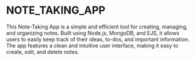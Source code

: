 # NOTE_TAKING_APP
This Note-Taking App is a simple and efficient tool for creating, managing, and organizing notes. Built using Node.js, MongoDB, and EJS, it allows users to easily keep track of their ideas, to-dos, and important information. The app features a clean and intuitive user interface, making it easy to create, edit, and delete notes.  

